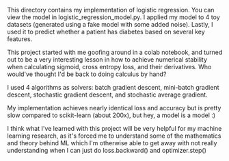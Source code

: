 This directory contains my implementation of logistic regression. You can view the model in logistic_regression_model.py. I applied my model to 4 toy datasets (generated using a fake model with some added noise). Lastly, I used it to predict whether a patient has diabetes based on several key features. 

This project started with me goofing around in a colab notebook, and turned out to be a very interesting lesson in how to achieve numerical stability when calculating sigmoid, cross entropy loss, and their derivatives. Who would've thought I'd be back to doing calculus by hand?

I used 4 algorithms as solvers: batch gradient descent, mini-batch gradient descent, stochastic gradient descent, and stochastic average gradient. 

My implementation achieves nearly identical loss and accuracy but is pretty slow compared to scikit-learn (about 200x), but hey, a model is a model :\)

I think what I've learned with this project will be very helpful for my machine learning research, as it's forced me to understand some of the mathematics and theory behind ML which I'm otherwise able to get away with not really understanding when I can just do loss.backward() and optimizer.step()
